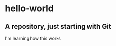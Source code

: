 # hello-world
A repository, just starting with Git
-------------------------
I'm learning how this works
